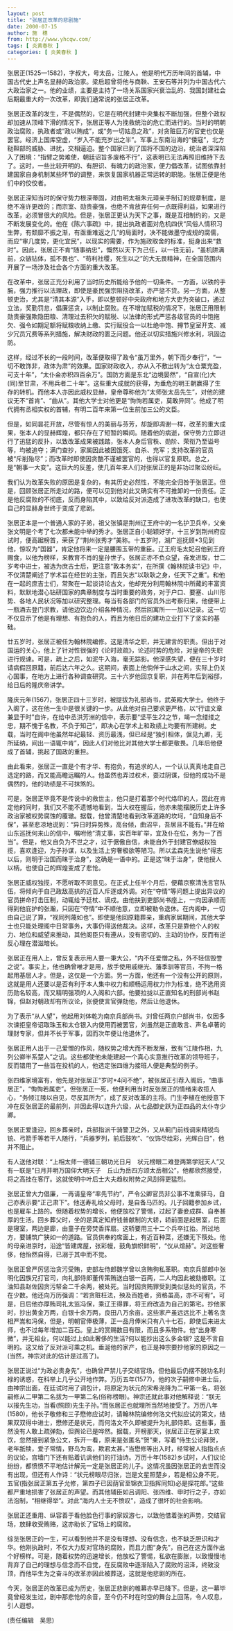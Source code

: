 ```yaml
---
layout: post
title: "张居正改革的悲剧施"
date: 2000-07-15
author: 施　穗
from: http://www.yhcqw.com/
tags: [ 炎黄春秋 ]
categories: [ 炎黄春秋 ]
---
```





张居正(1525—1582)，字叔大，号太岳，江陵人。他是明代万历年间的首辅，中国古代史上声名显赫的政治家。梁启超曾将他与商鞅、王安石等并列为中国古代六大政治家之一。他的业绩，主要是主持了一场关系国家兴衰治乱的、我国封建社会后期最重大的一次改革，即我们通常说的张居正改革。


张居正改革的发生，不是偶然的，它是在明代封建中央集权不断加强，但整个政权却加速从顶峰下滑的情况下，张居正等人为挽救统治的危亡而进行的。当时的明朝政治腐败，执政者或“政以贿成”，或“务一切姑息之政”，对贪赃巨万的官吏也仅是罢官。经济上国库空虚，“岁入不能充岁出之半”。军事上东南沿海的“倭寇”，北方鞑靼部的威胁、进扰，交相逼迫。整个国家已到了国将不国的边沿，统治者深深陷入了困境：“指臂之势难使，朝廷诏旨多废格不行”，这表明已无法再照旧维持下去了。这时，一些比较开明的、有胆识、有魄力的政治家，便力倡改革，试图依靠封建国家自身机制某些环节的调整，来恢复国家机器正常运转的职能。张居正便是他们中的佼佼者。


张居正深知当时的保守势力根深蒂固，对由明太祖朱元璋亲手制订的规章制度，是绝不准许更改的；而宗室、勋贵豪强，也绝不肯放弃任何一点既得利益，如果进行改革，必须冒很大的风险。但是，张居正更认为天下之事，既是互相制约的，又是不断发展变化的。他在《陈六事疏》中，提出执政者面对危机四伏“风俗人情积习生弊，有颓靡不振之渐，有亟重难返之几”的局面时，决不能做墨守成规的腐儒，而应“审几度势，更化宜民”，以现实的需要，作为施政取舍的标准，挺身出来“救时”。因此，张居正不肯“随事纳忠”，慨然以天下为己任，以一往无前，“虽机阱满前，众镞钻体，孤不畏也”、“苟利社稷，死生以之”的大无畏精神，在全国范围内开展了一场涉及社会各个方面的重大改革。


在改革中，张居正充分利用了当时历史所能给予他的一切条件。一方面，以铁的手腕，强力推行以法理政，即使是豪民强宗阻挠改革，亦严惩不贷。另一方面，从整顿吏治，尤其是“清其本源”入手，即以整顿好中央政府和地方大吏为突破口，通过立法，奖勤罚怠，倡廉惩贪，以制止腐败。在不增加赋税的情况下，张居正用限制勋贵豪强欺隐田粮、清理过去积欠的赋税、以法律的形式严惩各级官员的中饱拖欠、强令如期足额将赋粮收纳上缴、实行赋役合一以杜绝中饱、撙节皇室开支、减少冗员冗费等系列措施，解决财政的匮乏问题。他还以切实措施兴修水利，巩固边防。


这样，经过不长的一段时间，改革便取得了政令“虽万里外，朝下而夕奉行”，“一切不敢饰非，政体为肃”的效果。国家财政收入，亦从入不敷出转为“太仓粟充盈，可支十年”，“太仆金亦积四百余万”。国防方面是东北“边境晏然”，“自宣(化)大(同)至甘肃，不用兵者二十年”。这些重大成就的获得，为垂危的明王朝赢得了生存的转机。而他本人亦因此威权显赫，皇帝尊称他为“太师张太岳先生”，对他的建议无不“首肯”、“曲从”。其他大学士对他更是“恂恂若属吏，莫敢异同”。他成了明代拥有丞相实权的首辅，有明二百年来第一位生前加三公的文臣。


但是，如同昙花开放，尽管有惊人的美丽与芬芳，却旋即凋谢一样，改革的重大成果，张本人的显赫辉煌，都只存在了短暂的瞬间。随着他的病逝，保守势力立即进行了迅猛的反扑，以致改革成果被践踏，张本人身后官秩、勋阶、荣衔乃至谥号等，均被追夺；满门查抄，家属因此被困饿死、自杀、充军；支持改革的官员被“斥削殆尽”；而改革时即使因贪酷不谨被罢官的，也得以官复原职。总之，是“朝事一大变”。这巨大的反差，使几百年来人们对张居正的是非功过聚讼纷纭。


我们认为改革失败的原因是复杂的，有其历史必然性，不能完全归咎于张居正。但是，回顾张居正所走过的路，便可以见到他对此又确实有不可推卸的一份责任。正是他反腐败的不彻底，反而身陷其中，以致给反对派造成了进攻改革的缺口，也使自己的显赫身世终于变成了悲剧。


张居正本是一个普通人家的子弟，祖父张镇是荆州辽王府中的一名护卫兵卒，父亲张文明是个考了七次都未能中举的秀才。张居正自小聪颖好学，十三岁到荆州府应试时，便高踞榜首，荣获了“荆州张秀才”美称。十五岁时，湖广巡抚顾*3见到他，惊叹为“国器”，肯定他将来一定是腰围玉带的重臣。辽王府毛太妃召他到王府赐食，以他为榜样，来教育不肖的皇孙世子。张居正亦不负众望，奋发进取，廿二岁考中进士，被选为庶吉士后，更注意“敦本务实”，在所撰《翰林院读书记》中，不仅清楚阐述了学术旨在经世的主张，而且矢志“以耿耿之身，任天下之重”。和他在一起的庶吉士们，常聚在一起谈诗论古文，他却充分利用翰林院中所藏的丰富资料，默默地潜心钻研国家的典章制度与当时重要的政务，对于户口、要塞、山川形势、各地人民状况等加以研究整理。每当有各部门的官员外出考察归来，他便带上一瓶酒去登门求教，请他边饮边介绍各种情况，然后回寓所一一加以记录。这一切不仅显示了他是有理想、有抱负的人，而且为他日后的建功立业打下了坚实的基础。


廿五岁时，张居正被任为翰林院编修。这是清华之职，并无建言的职责。但出于对国运的关心，他上了针对性很强的《论时政疏》，论述时势的危险，对皇帝的失职进行规谏。可是，疏上之后，如泥牛入海，毫无踪影。他深感失望，便在三十岁时请病假回原籍，前后达六年之久。这期间，表面上他倘佯于山水之间，实际上仍关心国事，在地方上进行各种调查研究。三十六岁他回京复职，并在两年后到裕邸，给日后的隆庆帝讲学。


隆庆元年(1567)，张居正四十三岁时，被提拔为礼部尚书，武英殿大学士。他终于入阁了，这在他一生中是很关键的一步。从此他对自己要求更严格，以“行谊文章兼显于时”自许，在给中丞洪芳洲的信中，表示要“坚平生*2*2之节，竭一念缕缕之忠，期不愧于名教，不负于知己”，即决心在学术上和政绩上均要有所建树。史载，当时在阁中他虽然年纪最轻、资历最浅，但已经是“独引相体，倨见九卿，无所延纳，间出一语辄中肯”，因此人们对他比对其他大学士都更敬畏。几年后他便成了首辅，挑起了国政的重担。


由此看来，张居正一直是个有才华、有抱负，有追求的人，一个认认真真地走自己选定的路，而又能高瞻远瞩的人。他虽然也弄过权术，耍过阴谋，但他的成功不是偶然的，他的功绩是不可抹煞的。


可是，张居正毕竟不是传说中的救世主，他只是打着那个时代烙印的人，因此在肯定他的同时，我们又不能不遗憾地看到，当大权在握后，他亦未能摆脱历史上许多政治家被权势腐蚀的覆辙。据载，他曾清楚地看到改革道路的坎坷，“自知身后不保”，甚至悲凉地说到：“异日时异势殊，高台倾，曲沼平，吾居且不能有。”并在给山东巡抚何来山的信中，嘱咐他“清丈事，实百年旷举，宜及仆在位，务为一了百当”。但是，他又自负为不世之才，过于倨傲自信，未能自外于封建官僚威权独揽，喜欢逢迎，为子孙谋，以及生活上穷奢极欲等陋习。所以孟森先生说他“得志以后，则明于治国而昧于治身”，这确是一语中的。正是这“昧于治身”，使他授人以柄，也使自己的辉煌变成了悲怆。


张居正威权独揽，不愿听取不同意见。在正式上任半个月后，便藉京察清洗言官队伍，将倾向于自己政敌高拱的近百人斥逐或外调。对在“夺情”等问题上提出异议的官员拼命打击压制，动辄给予廷杖、谪戍。由他扶到吏部尚书座上，一向因承顺而得到他庇护的张瀚，只因在“夺情”中不顺他意，立即被勒令退休。在内阁中，一切由自己说了算，“视同列蔑如也”。即使是他回原籍葬亲，重病家居期间，其他大学士也只能处理阁中日常事务，大事仍得送他裁决。这样，改革只是靠他个人的权力、地位和威望来推动，其他阁臣只有遵从，没有密切的、主动的协作，反而有逆反心理在潜滋暗长。


张居正在用人上，曾反复表示用人要一秉大公，“内不任爱憎之私，外不轻信毁誉之说”。事实上，他也确曾唯才是用，放手使用戚继光、藩季驯等官员，不拘一格起用基层人才。但是，这仅是一个方面。另一方面，他还有一个没有公开的原则，这就是用人还要以是否有利于本人集中权力和顺畅运用权力作为标准，绝不选用资历勋名较高，而又精明强项的人入阁和六部。他要拉拢以正直知名的刑部尚书赵锦，但赵对朝政却有所议论，张便使言官弹劾他，然后让他退休。


为了表示“从人望”，他起用刘体乾为南京兵部尚书。刘曾任两京户部尚书，仅因多次谏拒皇帝诏取珠玉和太仓银入内使用而被罢官，刘虽然是正直敢言、声名卓著的理财专家，但并不长于军事，因而次年便让他退休了。


张居正用人出于一己爱憎的作风，随权势之增大而不断发展，致有“江陵作相，九列公卿半系楚人”之讥。这些都使他未能建起一个真心实意推行改革的领导班子，反而错用了一些旨在投机的人，他选定张四维为接班人便是典型的例子。


张四维家境富有，他先是对张居正“岁时*4问不绝”，被张居正引荐入阁后，“曲事居正”，“恂恂若属吏”。但张居正一死，他便利用当时反张居正的情绪来收揽人心，“务倾江陵以自见，尽反其所为”，成了反对改革的主将。门生李植在他授意下冲在反张居正的最前列，并因此得以连升六级，从七品御史跃为正四品的太仆寺少卿。

张居正爱逢迎，回乡葬亲时，兵部指派千骑警卫之外，又从蓟门前线调来精锐鸟铳、弓箭手等若干人随行，“兵器罗列，前后鼓吹”、“仪饰尽绘彩，光辉白日”，他并不阻止。


有人送他对联：“上相太师一德辅三朝功光日月　状元榜眼二难登两第学冠天人”又有一联是”日月并明万国仰大明天子　丘山为岳四方颂太岳相公”，他都欣然接受，将之高挂在客厅。这就使明中叶后士大夫趋权附势之风刮得更猛烈。


张居正曾大力倡廉，一再请皇帝“率先节约”，严令公卿官员非公事不准乘驿马，自己亦表示要“正己肃下”。他送寿礼给父母时，是自备马匹的。儿子回籍参加乡试，也是雇车上路的。但随着权势的增长，他便放松了警惕，过起了妻妾成群、自奉甚厚的生活。回乡葬父时，坐的是真定知府钱普献制的大轿，轿前面是起居室，后面是寝室，两边是廊，由童子在旁焚香挥扇。这轿要用三十二个兵卒扛抬。所过地方，要铺筑广狭如一的道路。官员供奉的席面上，有近百种菜，还嫌无下筷处。他的母亲进京时，沿途“皆建席屋，张彩幔，鼓角旗帜鲜明”，“仪从煊赫”。对这些奢侈，他怡然自得，已溺于其中而不觉。


张居正曾严厉惩治贪污受贿，吏部左侍郎魏学曾以贪贿徇私革职。南京兵部郎中张明化因族兄打官司，向礼部侍郎董传策贿送白银一百两，二人均因此被劾撤职。江油知县赵佐因贪污帑金二千余两，被处死。当时因贪贿罪受到类似惩处的官员，不在少数。他还向万历强调：“若贪赃枉法，殃及百姓者，资格虽高，亦不可宥”。可是，日后他亦厚贿司礼太监冯保，乘辽王得罪，将王府改造为自己的第宅。抄他家时，抄出黄金万两，白银十余万两，良田八万余亩。这些家产虽远远比不上著名贪相严嵩和冯保，但是，明朝官俸极薄，正一品月俸米只有八十七石，即使后来进太师，也不过每年增加二百石。皇上的赏赐数目有限，而且多系物件。他“出身寒微”，并无祖业，何以能过上如此奢侈的生活?何以能抄出这么多金银? 
这是不言自明的。这又给了反对派可乘之机。垂涎他的家产，也正是神宗要抄他家的原因之一(当然，神宗对此的估计是过高了)。


张居正说过“为政必贵身先”，也确曾严禁儿子交结官场，但他最后仍摆不脱功名利禄的诱惑，在科举上几乎公开地作弊。万历五年(1577)，他的次子嗣修中进士后，由神宗出面，在廷试时用了调包计，将原定为状元的宋希尧降为二甲第一名，将张嗣修从二甲第二名拔为一甲第二名(俗称榜眼)。神宗还就此事对他解释说：“朕无以报先生功，当看(照顾)先生子孙。”而张居正也就理所当然地接受了。万历八年(1580)，他长子敬修和三子懋修应试时，请翰林院编修何洛文代拟应试的第文，结果双双得中进士，懋修还是状元，而何洛文不久即被提升为礼部侍郎。这些事，虽然没有人敢上疏弹劾，但舆论已是哗然。据载，开榜那天，张居正正在家宴上欢饮，忽然接到紧急公文，拆开一看，原来是张匿名“贺”柬，写着“侍生公论拜贺，老年舐犊，爱子常情，野鸟为鸾，欺君太甚。”当懋修等出入时，经常被人指指点点的议论，宫墙门下还有贴着讥讽他们的打油诗。万历十年(1582)乡试时，人们议论纷纷，都愤愤不平地估计解元一定是张居正的儿子。这情况虽因张居正的去世而没有出现，但还有人作诗：“状元榜眼尽归张，岂是文星照楚乡，若是相公身不死，五官(指张居正第五子允修，第四子已因荫官至锦衣卫指挥同知)必是探花郎。”这些都严重地损害了张居正的声望。而其他辅臣如吕调阳、张四维、申时行之子，亦如法泡制，“相继得举”。对此“海内人士无不愤叹”，造成了很坏的社会影响。

张居正还重用、纵容善于看他脸色行事的家奴游七，以致他借着张的声势，交结官场，放肆收受贿赂，这亦助长了官场上的腐败。


综览张居正的一生，可以看到他并不是没有理想、没有信念，也不缺乏胆识和才华。他刚执政时，不仅大力反对官场的腐败，而且力图“身先”，自己在这方面作出个好榜样。可是，随着权势的迅速增长，他放松了警惕，私欲在膨胀，以致慢慢地背弃了自己的理想与信念而不自觉，在反腐败中逐渐陷入了腐败的沼泽，终致没顶，而他毕生为之奋斗的改革亦因此被葬送，这就是他悲剧的所在。

今天，张居正的改革已成为历史，张居正悲剧的帷幕亦早已降下。但是，这一幕毕竟曾经发生过，剧中那悲怆的余音，至今仍不时在时空的舞台上回荡，令人叹息，引人遐想。

(责任编辑　吴思)


